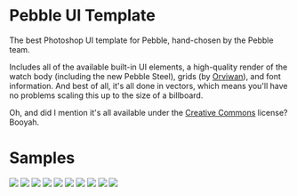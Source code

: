 # Pebble UI Template

The best Photoshop UI template for Pebble, hand-chosen by the Pebble team.

Includes all of the available built-in UI elements, a high-quality render of the watch body (including the new Pebble Steel), grids (by [Orviwan](http://forums.getpebble.com/profile/7316/orviwan)), and font information. And best of all, it's all done in vectors, which means you'll have no problems scaling this up to the size of a billboard.

Oh, and did I mention it's all available under the [Creative Commons](http://creativecommons.org/licenses/by-sa/4.0/deed.en_US) license? Booyah.

# Samples
![](http://wearewearable.com/template/new/Pebble-8.png)
![](http://wearewearable.com/template/new/Pebble-1.png)
![](http://wearewearable.com/template/new/Pebble-3.png)
![](http://wearewearable.com/template/new/Pebble-4.png)
![](http://wearewearable.com/template/new/Pebble-5.png)
![](http://wearewearable.com/template/new/Pebble-6.png)
![](http://wearewearable.com/template/new/Pebble-7.png)
![](http://wearewearable.com/template/steel/Pebble-1.png)
![](http://wearewearable.com/template/steel/Pebble-2.png)
![](http://wearewearable.com/template/steel/Pebble-3.png)
